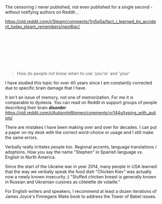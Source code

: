 The censoring / never publsihed, not even published for a single second - without notifying authors on Reddit...

https://old.reddit.com/r/Steam/comments/1nj5q5a/fact_i_learned_by_accident_today_steam_remembers/neoi6qc/

&nbsp;

&nbsp;

&nbsp;

&nbsp;

> How do people not know when to use 'you're' and 'your'

I have studied this topic for over 40 years since I am constantly corrected due to specific brain damage that I have.

It isn't an issue of memory, not one of memorization. For me it is comparable to dyslexia.  You can read on Reddit in support groups of people describing their brain ***disorder*** https://old.reddit.com/r/AutismInWomen/comments/vr144v/typing_with_autism/

There are mistakes I have been making over and over for decades. I can put a paper on my desk with the correct word-choice or usage and I still make the same errors.

Verbally really irritates people too. Regional accents, language translations / adoptions. How you say the name "Stephen" in Spanish language vs. English in North America.

Since the start of the Ukraine war in year 2014, many people in USA learned that the way we verbally speak the food dish "Chicken Kiev" was actually now a newly known insecurity ;) "Stuffed chicken breast is generally known in Russian and Ukrainian cuisines as côtelette de volaille."

For English writers and speakers, I recommend at least a dozen iterations of James Joyce's Finnegans Wake book to address the Tower of Babel issues.
